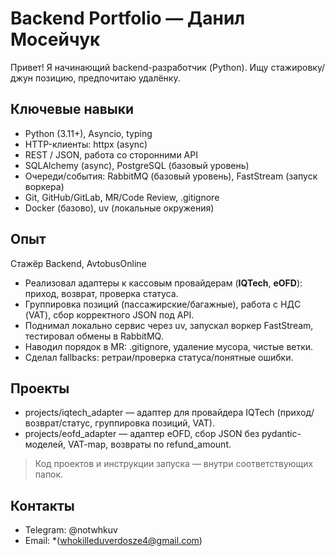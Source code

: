  # Backend Portfolio — Данил Мосейчук

Привет! Я начинающий backend-разработчик (Python). Ищу стажировку/джун позицию, предпочитаю удалёнку.

## Ключевые навыки
- Python (3.11+), Asyncio, typing
- HTTP-клиенты: httpx (async)
- REST / JSON, работа со сторонними API
- SQLAlchemy (async), PostgreSQL (базовый уровень)
- Очереди/события: RabbitMQ (базовый уровень), FastStream (запуск воркера)
- Git, GitHub/GitLab, MR/Code Review, .gitignore
- Docker (базово), uv (локальные окружения)

## Опыт
Стажёр Backend, AvtobusOnline  
- Реализовал адаптеры к кассовым провайдерам (**IQTech**, **eOFD**): приход, возврат, проверка статуса.  
- Группировка позиций (пассажирские/багажные), работа с НДС (VAT), сбор корректного JSON под API.  
- Поднимал локально сервис через uv, запускал воркер FastStream, тестировал обмены в RabbitMQ.  
- Наводил порядок в MR: .gitignore, удаление мусора, чистые ветки.  
- Сделал fallbacks: ретраи/проверка статуса/понятные ошибки.

## Проекты
- projects/iqtech_adapter — адаптер для провайдера IQTech (приход/возврат/статус, группировка позиций, VAT).
- projects/eofd_adapter — адаптер eOFD, сбор JSON без pydantic-моделей, VAT-map, возвраты по refund_amount.

> Код проектов и инструкции запуска — внутри соответствующих папок.

## Контакты
- Telegram: @notwhkuv
- Email: *(whokilleduverdosze4@gmail.com)
